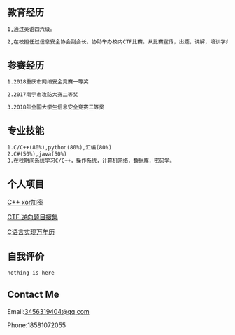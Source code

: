 ## 教育经历
```markdown
1,通过英语四六级。

2,在校担任过信息安全协会副会长，协助举办校内CTF比赛。从比赛宣传，出题，讲解，培训学弟学妹过程中学到了很多经验以及知识。

```

## 参赛经历
```markdown
1.2018重庆市网络安全竞赛一等奖

2.2017南宁市攻防大赛二等奖

3.2018年全国大学生信息安全竞赛三等奖
```

## 专业技能
```markdown
1.C/C++(80%),python(80%),汇编(80%)
2.C#(50%),java(50%)
3.在校期间系统学习C/C++，操作系统，计算机网络，数据库，密码学。
```
## 个人项目

[C++ xor加密](https://github.com/lxwAsm/myprojects/tree/master/C/xor)

[CTF 逆向题目搜集](https://github.com/lxwAsm/CTF/tree/master/re)

[C语言实现万年历](https://github.com/lxwAsm/myprojects/tree/master/c/calendar)
## 自我评价

```markdown
nothing is here
```

## Contact Me

Email:3456319404@qq.com

Phone:18581072055


